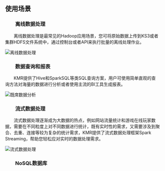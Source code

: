 ## 使用场景


### 　　离线数据处理

  
　　离线数据处理是最常见的Hadoop应用场景，您可将原始数据上传到KS3或者集群HDFS文件系统中，通过控制台或者API来执行批量的离线处理作业。
  
  ![离线数据处理](http://kmr-bj.ks3-cn-beijing.ksyun.com/doc_pic/KMR2.0/1.4Batch.jpg)
  

### 　　数据查询和报表

  
　　KMR提供了Hive和SparkSQL等类SQL查询方案，用户可使用简单直观的查询方法对海量的数据进行分析或者使用主流的BI工具生成报表。
  
  ![既席数据分析](http://kmr-bj.ks3-cn-beijing.ksyun.com/doc_pic/KMR2.0/1.4SQL.jpg)
  
  

### 　　流式数据处理

  
　　流式数据处理逐渐成为大数据的热点，例如网站流量统计和游戏在线玩家数据，需要在不同粒度上对不同数据进行统计，既有实时性的需求，又需要涉及到聚合、去重、连接等较为复杂的统计需求，KMR提供了流式数据处理框架Spark Streaming，帮助您轻松应对实时的数据处理需求。
  
![流式数据处理](http://kmr-bj.ks3-cn-beijing.ksyun.com/doc_pic/KMR2.0/1.4Stream.jpg)

### 　　NoSQL数据库